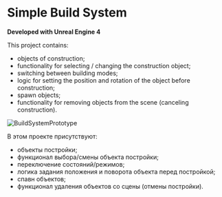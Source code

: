 # Simple Build System

**Developed with Unreal Engine 4**

This project contains:
* objects of construction;
* functionality for selecting / changing the construction object;
* switching between building modes;
* logic for setting the position and rotation of the object before construction;
* spawn objects;
* functionality for removing objects from the scene (canceling construction).

![BuildSystemPrototype](https://user-images.githubusercontent.com/26218291/78178030-75d4cf80-7478-11ea-94fb-845d7df5a584.gif)

В этом проекте присутствуют:
* объекты постройки;
* функционал выбора/смены объекта постройки;
* переключение состояний/режимов;
* логика задания положения и поворота объекта перед постройкой;
* спавн объектов;
* функционал удаления объектов со сцены (отмены постройки).
